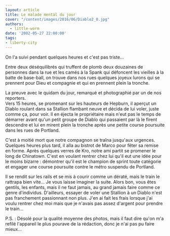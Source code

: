 ```yaml
---
layout: article
title: Le malade mental du jour
cover: "/content/images/2016/06/Diablo2_0.jpg"
authors:
  - little-worm
date: '2002-05-27 22:00:00'
tags:
- liberty-city
---
```


On l'a suivi pendant quelques heures et c'est pas triste...

Entre deux déséquilibrés qui truffent de plomb deux douzaines de personnes dans la rue et les camés à la Spank qui défoncent les vieilles à la batte de base-ball, on trouve dans nos rues quelques joyeux lurons qui se prennent pour Dieu et compagnie et qui en prennent plein la tronche.

La preuve avec le quidam du jour, remarqué et photographié par un de nos reporters.  
Vers 15 heures, se promenant sur les hauteurs de Hepburn, il aperçut un Diablo roulant dans sa Stallion flambant neuve et décida de lui voler, juste comme ça, pour voir. Il en éjecta le propriétaire mais n'eut pas le temps de démarrer avant qu'un petit groupe de Diablo qui passaient par là le firent descendre et lui en mirent plein la tronche après une petite course poursuite dans les rues de Portland.

C'est à moitié mort que notre compagnon se traîna jusqu'aux urgences. Quelques heures plus tard, il alla au bistrot de Marco pour fêter sa remise en forme. Après quelques verres de Kro, notre ami partit se promener le long de Chinatown. C'est en voulant rentrer chez lui qu'il eut une idée pour le moins bizarre : démontrer qu'il est le champion de sprint toute catégorie et engager une course poursuite contre le métro suspendu de Portland.

Il se rendit sur les rails et se mis à courir comme un dératé, mais le train le rattrapa bien vite... Je vous laisse imaginer la suite. Alors bon, vous êtes gentils, les enfants, mais il ne faut jamais, au grand jamais faire comme ce genre d'individus. D'ailleurs, essayer de voler une Stallion à un Diablo n'est pas franchement passionnant non plus. J'en ai fait les frais lorsque j'ai voulu rentrer chez moi mais que je n'avais pas assez d'argent pour prendre le train...

P.S. : Désolé pour la qualité moyenne des photos, mais il faut dire qu'on m'a refilé l'appareil le plus pourave de la rédaction, donc je n'ai pas pu faire mieux...